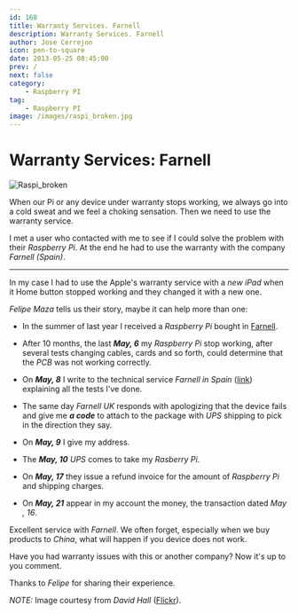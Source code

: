 ```yaml
---
id: 168
title: Warranty Services. Farnell
description: Warranty Services. Farnell
author: Jose Cerrejon
icon: pen-to-square
date: 2013-05-25 08:45:00
prev: /
next: false
category:
    - Raspberry PI
tag:
    - Raspberry PI
image: /images/raspi_broken.jpg
---
```


# Warranty Services: Farnell

![Raspi_broken](/images/raspi_broken.jpg)

When our Pi or any device under warranty stops working, we always go into a cold sweat and we feel a choking sensation. Then we need to use the warranty service.

I met a user who contacted with me to see if I could solve the problem with their _Raspberry Pi_. At the end he had to use the warranty with the company _Farnell (Spain)_.

---

In my case I had to use the Apple's warranty service with a _new iPad_ when it Home button stopped working and they changed it with a new one.

_Felipe Maza_ tells us their story, maybe it can help more than one:

-   In the summer of last year I received a _Raspberry Pi_ bought in [Farnell](https://www.farnell.com/).

-   After 10 months, the last **_May, 6_** my _Raspberry Pi_ stop working, after several tests changing cables, cards and so forth, could determine that the _PCB_ was not working correctly.

-   On **_May, 8_** I write to the technical service _Farnell in Spain_ ([link](https://es.farnell.com/jsp/support/support.jsp?formpage=farnell/es_ES/support/webhelp/returnaproduct.jsp)) explaining all the tests I've done.

-   The same day _Farnell UK_ responds with apologizing that the device fails and give me **_a code_** to attach to the package with _UPS_ shipping to pick in the direction they say.

-   On **_May, 9_** I give my address.

-   The **_May, 10_** _UPS_ comes to take my _Rasberry Pi_.

-   On **_May, 17_** they issue a refund invoice for the amount of _Raspberry Pi_ and shipping charges.

-   On **_May, 21_** appear in my account the money, the transaction dated _May , 16_.

Excellent service with _Farnell_. We often forget, especially when we buy products to _China_, what will happen if you device does not work.

Have you had warranty issues with this or another company? Now it's up to you comment.

Thanks to _Felipe_ for sharing their experience.

_NOTE:_ Image courtesy from _David Hall_ ([Flickr](https://www.flickr.com/photos/moonhouse/7593180172/in/photostream/)).
